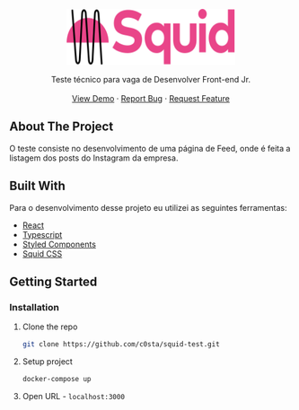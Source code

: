 <!--
*** Thanks for checking out the Best-README-Template. If you have a suggestion
*** that would make this better, please fork the repo and create a pull request
*** or simply open an issue with the tag "enhancement".
*** Thanks again! Now go create something AMAZING! :D
-->

<!-- PROJECT SHIELDS -->
<!--
*** I'm using markdown "reference style" links for readability.
*** Reference links are enclosed in brackets [ ] instead of parentheses ( ).
*** See the bottom of this document for the declaration of the reference variables
*** for contributors-url, forks-url, etc. This is an optional, concise syntax you may use.
*** https://www.markdownguide.org/basic-syntax/#reference-style-links
-->

<p align="center">
  <a href="https://github.com/othneildrew/Best-README-Template">
    <img src="src/assets/logo.svg" alt="Logo" width="300" height="100">
  </a>

  <p align="center">
   Teste técnico para vaga de Desenvolver Front-end Jr.
    <br />
    <br />
    <a href="https://squid-teste.netlify.app/">View Demo</a>
    ·
    <a href="https://github.com/othneildrew/Best-README-Template/issues">Report Bug</a>
    ·
    <a href="https://github.com/othneildrew/Best-README-Template/issues">Request Feature</a>
  </p>
</p>

<!-- ABOUT THE PROJECT -->

## About The Project

O teste consiste no desenvolvimento de uma página de Feed, onde é feita a listagem dos posts do Instagram da empresa.

## Built With

Para o desenvolvimento desse projeto eu utilizei as seguintes ferramentas:

- [React](https://reactjs.org/)
- [Typescript](https://www.typescriptlang.org/)
- [Styled Components](https://styled-components.com/)
- [Squid CSS](https://css.squidit.com.br/)

<!-- GETTING STARTED -->

## Getting Started

### Installation

1. Clone the repo
   ```sh
   git clone https://github.com/c0sta/squid-test.git
   ```
2. Setup project
   ```sh
   docker-compose up
   ```
3. Open URL - `localhost:3000`
